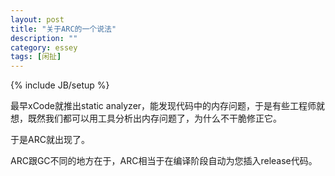 ```yaml
---
layout: post
title: "关于ARC的一个说法"
description: ""
category: essey
tags: [闲扯]
---
```

{% include JB/setup %}

最早xCode就推出static analyzer，能发现代码中的内存问题，于是有些工程师就想，既然我们都可以用工具分析出内存问题了，为什么不干脆修正它。

于是ARC就出现了。

ARC跟GC不同的地方在于，ARC相当于在编译阶段自动为您插入release代码。
